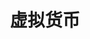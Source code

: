 ---
title: "虚拟货币"
description: "关于虚拟货币的经验分享！"
image: "cover.png"
style:
    background: "#efb603"
    color: "#fff"
---